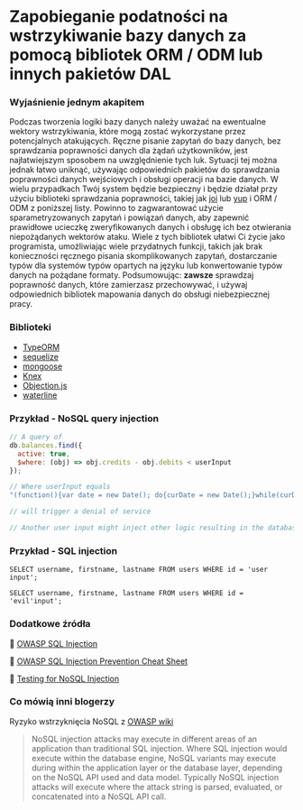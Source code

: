 # Zapobieganie podatności na wstrzykiwanie bazy danych za pomocą bibliotek ORM / ODM lub innych pakietów DAL

### Wyjaśnienie jednym akapitem

Podczas tworzenia logiki bazy danych należy uważać na ewentualne wektory wstrzykiwania, które mogą zostać wykorzystane przez potencjalnych atakujących. Ręczne pisanie zapytań do bazy danych, bez sprawdzania poprawności danych dla żądań użytkowników, jest najłatwiejszym sposobem na uwzględnienie tych luk. Sytuacji tej można jednak łatwo uniknąć, używając odpowiednich pakietów do sprawdzania poprawności danych wejściowych i obsługi operacji na bazie danych. W wielu przypadkach Twój system będzie bezpieczny i będzie działał przy użyciu biblioteki sprawdzania poprawności, takiej jak
[joi](https://github.com/hapijs/joi) lub [yup](https://github.com/jquense/yup) i ORM / ODM z poniższej listy. Powinno to zagwarantować użycie sparametryzowanych zapytań i powiązań danych, aby zapewnić prawidłowe ucieczkę zweryfikowanych danych i obsługę ich bez otwierania niepożądanych wektorów ataku. Wiele z tych bibliotek ułatwi Ci życie jako programista, umożliwiając wiele przydatnych funkcji, takich jak brak konieczności ręcznego pisania skomplikowanych zapytań, dostarczanie typów dla systemów typów opartych na języku lub konwertowanie typów danych na pożądane formaty. Podsumowując: __zawsze__ sprawdzaj poprawność danych, które zamierzasz przechowywać, i używaj odpowiednich bibliotek mapowania danych do obsługi niebezpiecznej pracy.

### Biblioteki

- [TypeORM](https://github.com/typeorm/typeorm)
- [sequelize](https://github.com/sequelize/sequelize)
- [mongoose](https://github.com/Automattic/mongoose)
- [Knex](https://github.com/tgriesser/knex)
- [Objection.js](https://github.com/Vincit/objection.js)
- [waterline](https://github.com/balderdashy/waterline)

### Przykład - NoSQL query injection

```javascript
// A query of
db.balances.find({
  active: true,
  $where: (obj) => obj.credits - obj.debits < userInput
});

// Where userInput equals
"(function(){var date = new Date(); do{curDate = new Date();}while(curDate-date<10000); return Math.max();})()"

// will trigger a denial of service

// Another user input might inject other logic resulting in the database exposing sensitive data
```

### Przykład - SQL injection

```
SELECT username, firstname, lastname FROM users WHERE id = 'user input';

SELECT username, firstname, lastname FROM users WHERE id = 'evil'input';
```

### Dodatkowe źródła

🔗 [OWASP SQL Injection](https://www.owasp.org/index.php/SQL_Injection)

🔗 [OWASP SQL Injection Prevention Cheat Sheet](https://github.com/OWASP/CheatSheetSeries)

🔗 [Testing for NoSQL Injection](https://www.owasp.org/index.php/Testing_for_NoSQL_injection)

### Co mówią inni blogerzy

Ryzyko wstrzyknięcia NoSQL z [OWASP wiki](https://www.owasp.org/index.php/Testing_for_NoSQL_injection)

> NoSQL injection attacks may execute in different areas of an application than traditional SQL injection. Where SQL injection would execute within the database engine, NoSQL variants may execute during within the application layer or the database layer, depending on the NoSQL API used and data model. Typically NoSQL injection attacks will execute where the attack string is parsed, evaluated, or concatenated into a NoSQL API call.
